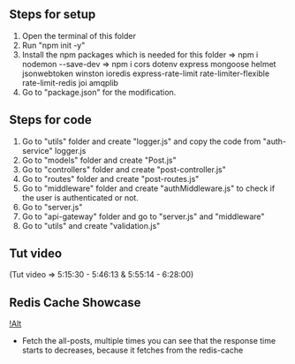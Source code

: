 
## Steps for setup
1. Open the terminal of this folder
2. Run "npm init -y" 
3. Install the npm packages which is needed for this folder 
=> npm i nodemon --save-dev
=> npm i cors dotenv express mongoose helmet jsonwebtoken winston ioredis express-rate-limit rate-limiter-flexible rate-limit-redis joi amqplib
4. Go to "package.json" for the modification.


## Steps for code
1. Go to "utils" folder and create "logger.js" and copy the code from "auth-service" logger.js
2. Go to "models" folder and create "Post.js"
3. Go to "controllers" folder and create "post-controller.js"
4. Go to "routes" folder and create "post-routes.js"
5. Go to "middleware" folder and create "authMiddleware.js" to check if the user is authenticated or not.
6. Go to "server.js"
7. Go to "api-gateway" folder and go to "server.js" and "middleware"
8. Go to "utils" and create "validation.js"

 ## Tut video 
 (Tut video => 5:15:30 - 5:46:13 & 5:55:14 - 6:28:00)

 ## Redis Cache Showcase
 [!Alt](./all-posts%20fetch%20postman.png)
 - Fetch the all-posts, multiple times you can see that the response time starts to decreases, because it fetches from the redis-cache




